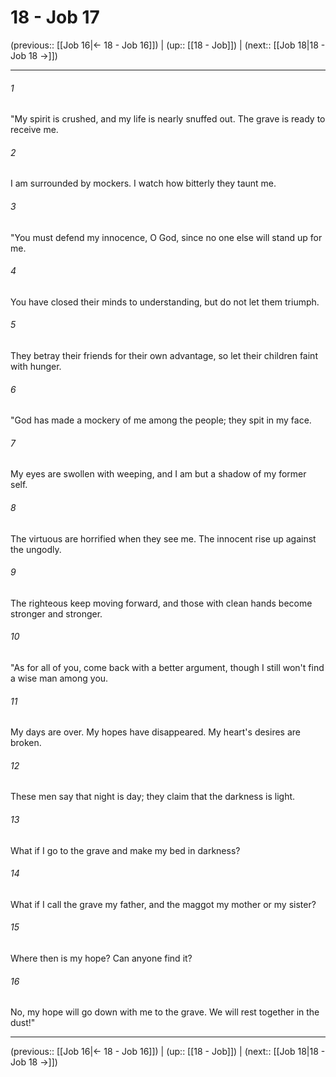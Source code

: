 # 18 - Job 17

(previous:: [[Job 16|← 18 - Job 16]]) | (up:: [[18 - Job]]) | (next:: [[Job 18|18 - Job 18 →]])

***


###### 1 
"My spirit is crushed, and my life is nearly snuffed out. The grave is ready to receive me. 

###### 2 
I am surrounded by mockers. I watch how bitterly they taunt me. 

###### 3 
"You must defend my innocence, O God, since no one else will stand up for me. 

###### 4 
You have closed their minds to understanding, but do not let them triumph. 

###### 5 
They betray their friends for their own advantage, so let their children faint with hunger. 

###### 6 
"God has made a mockery of me among the people; they spit in my face. 

###### 7 
My eyes are swollen with weeping, and I am but a shadow of my former self. 

###### 8 
The virtuous are horrified when they see me. The innocent rise up against the ungodly. 

###### 9 
The righteous keep moving forward, and those with clean hands become stronger and stronger. 

###### 10 
"As for all of you, come back with a better argument, though I still won't find a wise man among you. 

###### 11 
My days are over. My hopes have disappeared. My heart's desires are broken. 

###### 12 
These men say that night is day; they claim that the darkness is light. 

###### 13 
What if I go to the grave and make my bed in darkness? 

###### 14 
What if I call the grave my father, and the maggot my mother or my sister? 

###### 15 
Where then is my hope? Can anyone find it? 

###### 16 
No, my hope will go down with me to the grave. We will rest together in the dust!"

***

(previous:: [[Job 16|← 18 - Job 16]]) | (up:: [[18 - Job]]) | (next:: [[Job 18|18 - Job 18 →]])
